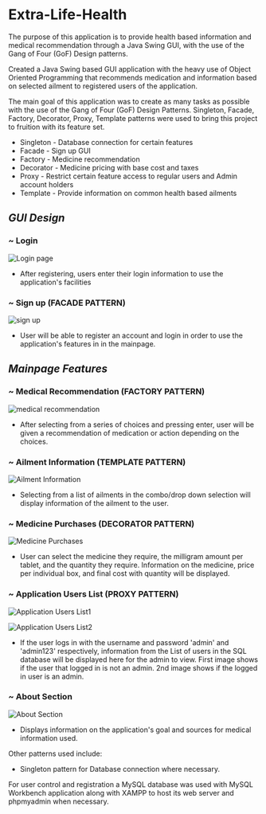 # Extra-Life-Health

The purpose of this application is to provide health based information and medical recommendation through a Java Swing GUI, with the use of the Gang of Four (GoF) Design patterns.

Created a Java Swing based GUI application with the heavy use of Object Oriented Programming that recommends medication and information based on selected ailment to registered users of the application.  

The main goal of this application was to create as many tasks as possible with the use of the Gang of Four (GoF) Design Patterns.
Singleton, Facade, Factory, Decorator, Proxy, Template patterns were used to bring this project to fruition with its feature set.

* Singleton - Database connection for certain features
* Facade - Sign up GUI
* Factory - Medicine recommendation
* Decorator - Medicine pricing with base cost and taxes
* Proxy - Restrict certain feature access to regular users and Admin account holders
* Template - Provide information on common health based ailments

## _GUI Design_ 

### ~ Login 
![Login page](https://i.imgur.com/54p5dN1.png)
* After registering, users enter their login information to use the application's facilities


### ~ Sign up (FACADE PATTERN)
![sign up](https://i.imgur.com/3v1E4Le.png)
* User will be able to register an account and login in order to use the application's features in in the mainpage. 

## _Mainpage Features_

### ~ Medical Recommendation (FACTORY PATTERN)
![medical recommendation](https://i.imgur.com/A3qzfw6.png)
* After selecting from a series of choices and pressing enter, user will be given a recommendation of medication or action depending on the choices. 


### ~ Ailment Information (TEMPLATE PATTERN)
![Ailment Information](https://i.imgur.com/wAxcTpk.png)
* Selecting from a list of ailments in the combo/drop down selection will display information of the ailment to the user.


### ~ Medicine Purchases (DECORATOR PATTERN)
![Medicine Purchases](https://i.imgur.com/JJinmt1.png)
* User can select the medicine they require, the milligram amount per tablet, and the quantity they require. Information on the medicine, price per individual box, and final cost with quantity will be displayed.


### ~ Application Users List (PROXY PATTERN)

![Application Users List1](https://i.imgur.com/oVXQqXj.png)

![Application Users List2](https://i.imgur.com/guu1zR3.png)

* If the user logs in with the username and password 'admin' and 'admin123' respectively, information from the List of users in the SQL database will be displayed here for the admin to view. First image shows if the user that logged in is not an admin. 2nd image shows if the logged in user is an admin.


### ~ About Section 
![About Section](https://i.imgur.com/BBnidLV.png)
* Displays information on the application's goal and sources for medical information used. 



Other patterns used include: 
* Singleton pattern for Database connection where necessary.


For user control and registration a MySQL database was used with MySQL Workbench application along with XAMPP to host its web server and phpmyadmin when necessary. 
